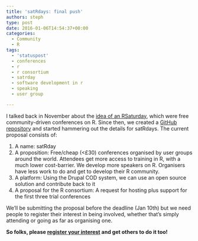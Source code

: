 ```yaml
---
title: 'satRdays: final push'
authors: steph
type: post
date: 2016-01-06T14:54:37+00:00
categories:
  - Community
  - R
tags:
  - 'statuspost'
  - conferences
  - r
  - r consortium
  - satrday
  - software development in r
  - speaking
  - user group

---
```

I talked back in November about the [idea of an RSaturday][1], which were free community-driven conferences on R. Since then, we created a [GitHub repository][2] and started hammering out the details for satRdays. The current proposal consists of:

  1. A name: satRday
  2. A proposition: Free/cheap (<£30) conferences organised by user groups around the world. Attendees get more access to training in R, with a much lower cost-barrier. We develop more speakers on R. Organisers have less work to do and get to develop their R community.
  3. A platform: Using the Drupal COD system, we can use an open source solution and contribute back to it
  4. A proposal for the R consortium: A request for hosting plus support for the first three trial conferences

We&#8217;ll be submitting the proposal before the deadline (Jan 10th) but we need people to register their interest in being involved, whether that&#8217;s simply attending or going as far as organising one.

**So folks, please [register your interest][3] and get others to do it too!**

 [1]: https://itsalocke.com/sqlsaturdays-but-for-r/
 [2]: https://github.com/stephlocke/RSaturday-proposal
 [3]: http://goo.gl/forms/Xv7mym0BwJ